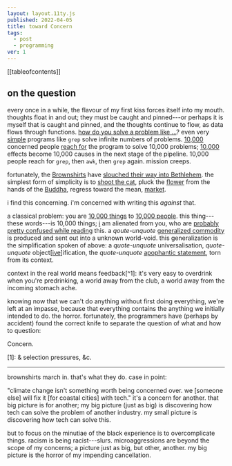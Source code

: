 ```yaml
---
layout: layout.11ty.js
published: 2022-04-05
title: toward Concern
tags:
  - post
  - programming
ver: 1
---
```


[[tableofcontents]]

## on the question

every once in a while, the flavour of my first kiss forces itself into my mouth. thoughts float in and out; they must be caught and pinned---or perhaps it is myself that is caught and pinned, and the thoughts continue to flow, as data flows through functions. <a href="https://www.youtube.com/watch?v=s-VRyQprlu8">how do you solve a problem like ...</a>? even very <a href="https://en.wikipedia.org/wiki/Unix_philosophy#Do_One_Thing_and_Do_It_Well">simple</a> programs like `grep` solve infinite numbers of problems. <a href="https://web.archive.org/web/20070817180923/http://www.thebigview.com/tao-te-ching/chapter34.html">10,000</a> concerned people <a href="https://en.wikipedia.org/wiki/Heideggerian_terminology#Ready-to-hand">reach for</a> the program to solve 10,000 problems; <a href="https://en.wikipedia.org/wiki/Myriad">10,000</a> effects become 10,000 causes in the next stage of the pipeline. 10,000 people reach for `grep`, then `awk`, then `grep` again. mission creeps.

fortunately, the <a href="https://en.wikipedia.org/wiki/Nazi_Germany_paramilitary_ranks">Brownshirts</a> have <a href="https://www.poetryfoundation.org/poems/43290/the-second-coming">slouched their way into Bethlehem</a>. the simplest form of simplicity is to <a href="https://archive.org/details/DesigningFreedom_CBC_Lectures">shoot the cat</a>, pluck the <a href="https://www.youtube.com/watch?v=z6-P3pFhmQI">flower</a> from the hands of the <a href="https://en.wikipedia.org/wiki/Flower_Sermon">Buddha</a>, regress toward the mean, <a href="https://3teeth.bandcamp.com/track/final-product">market</a>.

i find this concerning. i'm concerned with writing this *against* that.

a classical problem: you are <a href="https://www.youtube.com/watch?v=X1TSOvYHMrU">10,000 things</a> to <a href="https://wolfparade.bandcamp.com/track/lazarus-online">10,000 people</a>. this thing---these words---is 10,000 things; <a href="https://wolfparade.bandcamp.com/album/cry-cry-cry">i</a> am alienated from you, who are <a href="https://en.wikipedia.org/wiki/Phaedrus_(dialogue)#Discussion_of_rhetoric_and_writing_(257c%E2%80%93279c)">probably pretty confused while reading</a> this. a *qoute-unquote* <a href="https://en.wikipedia.org/wiki/Value-form#Generalized_commodity_production">generalized commodity</a> is produced and sent out into a unknown world-void.  this generalization is the simplification spoken of above: a *quote-unquote* universalisation, *quote-unquote* object[<a href="https://en.wikipedia.org/wiki/Apophantic">ive</a>]ification, the *quote-unquote* <a href="https://en.wikipedia.org/wiki/Apophantic">apophantic statement</a>, torn from its context.

context in the real world means feedback[^1]: it's very easy to overdrink when you're predrinking, a world away from the club, a world away from the incoming stomach ache.

knowing now that we can't do anything without first doing everything, we're left at an impasse, because that everything contains the anything we initially intended to do. the horror. fortunately, the programmers have (perhaps by accident) found the correct knife to separate the question of what and how to question:

Concern.

[1]: & selection pressures, &c.

---

brownshirts march in. that's what they do. case in point:

"climate change isn't something worth being concerned over. we [someone else] will fix it [for coastal cities] with tech." it's a concern for another. that big picture is for another; my big picture (just as big) is discovering how tech can solve the problem of another industry. my small picture is discovering how tech can solve this.

but to focus on the minutiae of the black experience is to overcomplicate things. racism is being racist---slurs. microaggressions are beyond the scope of my concerns; a picture just as big, but other, another. my big picture is the horror of my impending cancellation.

